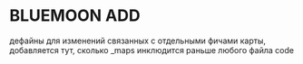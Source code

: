 # BLUEMOON ADD
дефайны для изменений связанных с отдельными фичами карты, добавляется тут, сколько _maps инклюдится раньше любого файла code
